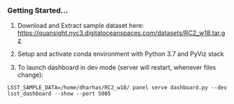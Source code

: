 

### Getting Started...

1. Download and Extract sample dataset here:
https://quansight.nyc3.digitaloceanspaces.com/datasets/RC2_w18.tar.gz

2. Setup and activate conda environment with Python 3.7 and PyViz stack

3. To launch dashboard in dev mode (server will restart, whenever files change):

`LSST_SAMPLE_DATA=/home/dharhas/RC2_w18/ panel serve dashboard.py --dev lsst_dashboard --show --port 5005`
